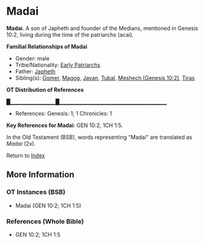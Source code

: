 # Madai
**Madai**. 
A son of Japheth and founder of the Medians, mentioned in Genesis 10:2, living during the time of the patriarchs (acai). 




**Familial Relationships of Madai**


* Gender: male
* Tribe/Nationality: [Early Patriarchs](../../../groups/md/acai/Earlypatriarchs.md)
* Father: [Japheth](Japheth.md)
* Sibling(s): [Gomer](Gomer.md), [Magog](Magog.md), [Javan](Javan.md), [Tubal](Tubal.md), [Meshech (Genesis 10:2)](Meshech.2.md), [Tiras](Tiras.md)


**OT Distribution of References**

█▁▁▁▁▁▁▁▁▁▁▁█▁▁▁▁▁▁▁▁▁▁▁▁▁▁▁▁▁▁▁▁▁▁▁▁▁▁
* References: Genesis: 1; 1 Chronicles: 1



**Key References for Madai**: 
GEN 10:2, 1CH 1:5. 


In the Old Testament (BSB), words representing “Madai” are translated as 
*Madai* (2x). 




Return to [Index](00-Index.md)

## More Information

### OT Instances (BSB)

* Madai (GEN 10:2; 1CH 1:5)



### References (Whole Bible)

* GEN 10:2; 1CH 1:5



